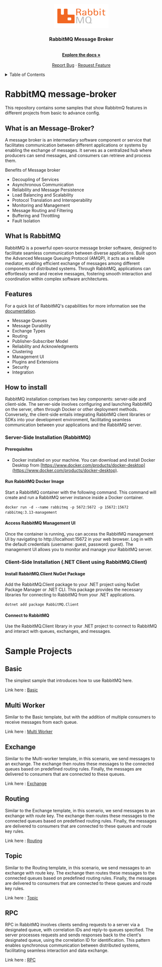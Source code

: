 <!-- PROJECT LOGO -->
<br />
<div align="center">
  <a href="https://github.com/hsjalilian/RabbitMQ">
    <img src="/images/rabbitmq_logo.png" alt="RabitMQ Logo" width="180" height="80">
  </a>

  <h3 align="center">RabbitMQ Message Broker</h3>

  <p align="center">   
    <br />
    <a href="https://github.com/hsjalilian/RabbitMQ/tree/master/docs"><strong>Explore the docs »</strong></a>
    <br />
    <br />
    <a href="https://github.com/hsjalilian/RabbitMQ/issues">Report Bug</a>
    ·
    <a href="https://github.com/hsjalilian/RabbitMQ/issues">Request Feature</a>
  </p>
</div>


<!-- TABLE OF CONTENTS -->
<details>
  <summary>Table of Contents</summary>
  <ol>
    <li><a href="#rabbitmq-message-broker">RabbitMQ message-broker</a></li>  
    <li><a href="#what-is-an-message-broker?">What Is an Message-Broker?</a></li>
    <li><a href="#what-is-rabbitmq">What Is RabbitMQ</a></li>
    <li><a href="#features">Features</a></li>
    <li><a href="#how-to-install">How to install</a></li>    
    <li>
      <a href="#sample-projects">Sample Projects</a>
      <ul>
        <li><a href="#basic">Basic</a></li>
        <li><a href="#multi-worker">Multi Worker</a></li> 
		<li><a href="#exchange">Exchange</a></li> 
		<li><a href="#routing">Routing</a></li> 
		<li><a href="#topic">Topic</a></li> 	
	    <li><a href="#rpc">RPC</a></li> 			
      </ul>
    </li>
  </ol>
</details>

# RabbitMQ message-broker
This repository contains some samples that show RabbitmQ features in different projects from basic to advance config.  


##  What is an Message-Broker?
A message broker is an intermediary software component or service that facilitates communication between different applications or systems by enabling the exchange of messages. It serves as a centralized hub where producers can send messages, and consumers can retrieve and process them.

Benefits of Message broker

* Decoupling of Services
* Asynchronous Communication 
* Reliability and Message Persistence 
* Load Balancing and Scalability 
* Protocol Translation and Interoperability 
* Monitoring and Management 
* Message Routing and Filtering 
* Buffering and Throttling 
* Fault Isolation 


## What Is RabbitMQ
RabbitMQ is a powerful open-source message broker software, designed to facilitate seamless communication between diverse applications. Built upon the Advanced Message Queuing Protocol (AMQP), it acts as a reliable mediator, enabling efficient exchange of messages among different components of distributed systems. Through RabbitMQ, applications can effortlessly send and receive messages, fostering smooth interaction and coordination within complex software architectures.

## Features

For a quick list of RabbitMQ's capabilities for more information see the [documentation](https://www.rabbitmq.com/release-information).

* Message Queues
* Message Durability
* Exchange Types
* Routing
* Publisher-Subscriber Model
* Reliability and Acknowledgments
* Clustering
* Management UI
* Plugins and Extensions
* Security
* Integration


## How to install

RabbitMQ installation comprises two key components: server-side and client-side. The server-side involves configuring and launching RabbitMQ on the server, often through Docker or other deployment methods. Conversely, the client-side entails integrating RabbitMQ client libraries or SDKs into your development environment, facilitating seamless communication between your applications and the RabbitMQ server.

### Server-Side Installation (RabbitMQ)

#### Prerequisites
- Docker installed on your machine. You can download and install Docker Desktop from [https://www.docker.com/products/docker-desktop](https://www.docker.com/products/docker-desktop).

#### Run RabbitMQ Docker Image
Start a RabbitMQ container with the following command. This command will create and run a RabbitMQ server instance inside a Docker container.

`docker run -d --name rabbitmq -p 5672:5672 -p 15672:15672 rabbitmq:3.13-management`

#### Access RabbitMQ Management UI
Once the container is running, you can access the RabbitMQ management UI by navigating to http://localhost:15672 in your web browser. Log in with the default credentials (username: guest, password: guest). The management UI allows you to monitor and manage your RabbitMQ server.


### Client-Side Installation (.NET Client using RabbitMQ.Client)

#### Install RabbitMQ.Client NuGet Package
Add the RabbitMQ.Client package to your .NET project using NuGet Package Manager or .NET CLI. This package provides the necessary libraries for connecting to RabbitMQ from your .NET applications.

`dotnet add package RabbitMQ.Client`

#### Connect to RabbitMQ
Use the RabbitMQ.Client library in your .NET project to connect to RabbitMQ and interact with queues, exchanges, and messages.

# Sample Projects

## Basic 

The simplest sample that introduces how to use RabbitMQ here.

Link here : [Basic](https://github.com/hsjalilian/RabbitMQ/tree/main/src/Basic)

## Multi Worker  

Similar to the Basic template, but with the addition of multiple consumers to receive messages from each queue.

Link here : [Multi Worker](https://github.com/hsjalilian/RabbitMQ/tree/main/src/MultiWorker)

## Exchange  

Similar to the Multi-worker template, in this scenario, we send messages to an exchange. The exchange then routes these messages to the connected queues based on predefined routing rules. Finally, the messages are delivered to consumers that are connected to these queues.

Link here : [Exchange](https://github.com/hsjalilian/RabbitMQ/tree/main/src/Exchange)

## Routing  

Similar to the Exchange template, in this scenario, we send messages to an exchange with route key. The exchange then routes these messages to the connected queues based on predefined routing rules. Finally, the messages are delivered to consumers that are connected to these queues and route key rules.

Link here : [Routing](https://github.com/hsjalilian/RabbitMQ/tree/main/src/Routing)

## Topic

Similar to the Routing template, in this scenario, we send messages to an exchange with route key. The exchange then routes these messages to the connected queues based on predefined routing rules. Finally, the messages are delivered to consumers that are connected to these queues and route key rules.

Link here : [Topic](https://github.com/hsjalilian/RabbitMQ/tree/main/src/Topic)

## RPC 

RPC in RabbitMQ involves clients sending requests to a server via a designated queue, with correlation IDs and reply-to queues specified. The server processes requests and sends responses back to the client's designated queue, using the correlation ID for identification. This pattern enables synchronous communication between distributed systems, facilitating seamless interaction and data exchange.

Link here : [RPC](https://github.com/hsjalilian/RabbitMQ/tree/main/src/RPC)
